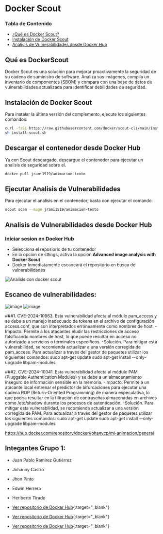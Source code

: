 # Docker Scout

### Tabla de Contenido

- [¿Qué es Docker Scout?](#qué-es-docker-scout)
- [Instalación de Docker Scout](#instalación-de-docker-scout)
- [Analisis de Vulnerabilidades desde Docker Hub](#analisis-de-vulnerabilidades-desde-docker-hub)

## Qué es DockerScout

Docker Scout es una solución para mejorar proactivamente la seguridad de su cadena de suministro de software. Analiza sus imágenes, compila un inventario de componentes (SBOM) y compara con una base de datos de vulnerabilidades actualizada para identificar debilidades de seguridad.

## Instalación de Docker Scout

Para instalar la última versión del complemento, ejecute los siguientes comandos:

```bash
curl -fsSL https://raw.githubusercontent.com/docker/scout-cli/main/install.sh -o install-scout.sh
sh install-scout.sh
```

## Descargar el contenedor desde Docker Hub

Ya con Scout descargado, descargue el contenedor para ejecutar un analisis de seguridad sobre el.

```bash
docker pull jrami1519/animacion-texto
```

## Ejecutar Analisis de Vulnerabilidades

Para ejecutar el analisis en el contenedor, basta con ejecutar el comando:

```bash
scout scan --mage jrami1519/animacion-texto
```

## Analisis de Vulnerabilidades desde Docker Hub

### Iniciar sesion en Docker Hub

- Selecciona el reposiorio de tu contenedor
- En la opcion de sttings, activa la opcion **Advanced image analysis with Docker Scout**
- Docker Inmediatamente escaneará el repositorio en busca de vulnerabilidades

![Analisis con docker scout](https://i.ibb.co/JFgZYw3x/Screenshot-from-2025-05-19-09-24-31.png)

## Escaneo de vulnerabilidades:
![image](https://github.com/user-attachments/assets/4832c87d-f832-4f22-8871-0f5be17f1956)
![image](https://github.com/user-attachments/assets/47ab0a0b-7bcb-42b7-994c-2a525c134447)


###1.	CVE-2024-10963. Esta vulnerabilidad afecta al módulo pam_access y se debe a un manejo inadecuado de tokens en el archivo de configuración access.conf, que son interpretados erróneamente como nombres de host. 
-Impacto. Permite a los atacantes eludir las restricciones de acceso falsificando nombres de host, lo que puede resultar en acceso no autorizado a servicios o terminales específicos.
-Solución. Para mitigar esta vulnerabilidad, se recomienda actualizar a una versión corregida de pam_access.  Para actualizar a través del gestor de paquetes utilizar los siguientes comandos: 
sudo apt-get update
sudo apt-get install --only-upgrade libpam-modules

###2.	CVE-2024-10041. Esta vulnerabilidad afecta al módulo PAM (Pluggable Authentication Modules) y se debe a un almacenamiento inseguro de información sensible en la memoria.
-Impacto. Permite a un atacante local entrenar el predictor de bifurcaciones para ejecutar una cadena ROP (Return-Oriented Programming) de manera especulativa, lo que podría resultar en la filtración de contraseñas almacenadas en archivos como /etc/shadow durante los procesos de autenticación.
-Solución. Para mitigar esta vulnerabilidad, se recomienda actualizar a una versión corregida de PAM. Para actualizar a través del gestor de paquetes utilizar los siguientes comandos: 
sudo apt-get update
sudo apt-get install --only-upgrade libpam-modules

https://hub.docker.com/repository/docker/johanycp/mi-animacion/general

## Integantes Grupo 1:

- Juan Pablo Ramírez Gutiérrez
- Johanny Castro
- Jhon Pinto
- Edwin Herrera
- Heriberto Tirado

- [Ver repositorio de Docker Hub](https://hub.docker.com/repository/docker/jrami1519/animacion-texto/general){:target="_blank"}
- [Ver repositorio de Docker Hub](https://hub.docker.com/repository/docker/heribertotiradopinzon/vulnerable-image/general){:target="_blank"}
- [Ver repositorio de Docker Hub](https://hub.docker.com/r/edwinh25/animacion-texto/tags){:target="_blank"}

